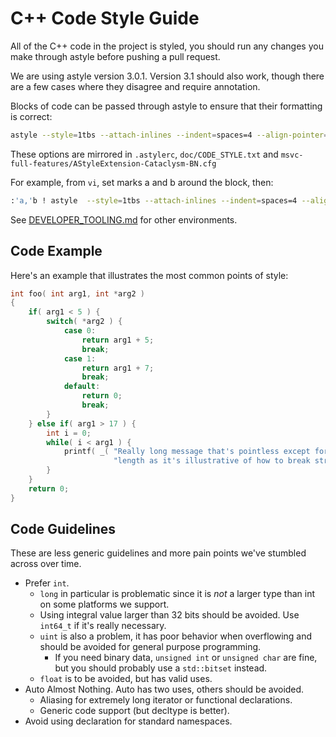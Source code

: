 # C++ Code Style Guide

All of the C++ code in the project is styled, you should run any changes you make through astyle
before pushing a pull request.

We are using astyle version 3.0.1. Version 3.1 should also work, though there are a few cases where
they disagree and require annotation.

Blocks of code can be passed through astyle to ensure that their formatting is correct:

```sh
astyle --style=1tbs --attach-inlines --indent=spaces=4 --align-pointer=name --max-code-length=100 --break-after-logical --indent-classes --indent-preprocessor --indent-switches --indent-col1-comments --min-conditional-indent=0 --pad-oper --unpad-paren --pad-paren-in --add-brackets --convert-tabs
```

These options are mirrored in `.astylerc`, `doc/CODE_STYLE.txt` and
`msvc-full-features/AStyleExtension-Cataclysm-BN.cfg`

For example, from `vi`, set marks a and b around the block, then:

```sh
:'a,'b ! astyle  --style=1tbs --attach-inlines --indent=spaces=4 --align-pointer=name --max-code-length=100 --break-after-logical --indent-classes --indent-preprocessor --indent-switches --indent-col1-comments --min-conditional-indent=0 --pad-oper --unpad-paren --pad-paren-in --add-brackets --convert-tabs
```

See [DEVELOPER_TOOLING.md](../reference/tooling) for other environments.

## Code Example

Here's an example that illustrates the most common points of style:

```cpp
int foo( int arg1, int *arg2 )
{
    if( arg1 < 5 ) {
        switch( *arg2 ) {
            case 0:
                return arg1 + 5;
                break;
            case 1:
                return arg1 + 7;
                break;
            default:
                return 0;
                break;
        }
    } else if( arg1 > 17 ) {
        int i = 0;
        while( i < arg1 ) {
            printf( _( "Really long message that's pointless except for the number %d and for its "
                       "length as it's illustrative of how to break strings properly.\n" ), i );
        }
    }
    return 0;
}
```

## Code Guidelines

These are less generic guidelines and more pain points we've stumbled across over time.

- Prefer `int`.
  - `long` in particular is problematic since it is _not_ a larger type than int on some platforms
    we support.
  - Using integral value larger than 32 bits should be avoided. Use `int64_t` if it's really
    necessary.
  - `uint` is also a problem, it has poor behavior when overflowing and should be avoided for
    general purpose programming.
    - If you need binary data, `unsigned int` or `unsigned char` are fine, but you should probably
      use a `std::bitset` instead.
  - `float` is to be avoided, but has valid uses.
- Auto Almost Nothing. Auto has two uses, others should be avoided.
  - Aliasing for extremely long iterator or functional declarations.
  - Generic code support (but decltype is better).
- Avoid using declaration for standard namespaces.

